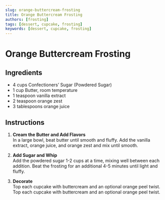 ```yaml
---
slug: orange-buttercream-frosting  
title: Orange Buttercream Frosting  
authors: [frosting]  
tags: [dessert, cupcake, frosting]  
keywords: [dessert, cupcake, frosting]  
---
```


# **Orange Buttercream Frosting**
<!-- <img src="/img/Creamy-chicken-gnocchi.jpg" alt="Creamy Chicken And Gnocchi Picture" width="800" height="670" /> -->

<!-- truncate -->

## **Ingredients**
- 4 cups Confectioners’ Sugar (Powdered Sugar)
- 1 cup Butter, room temperature
- 1 teaspoon vanilla extract
- 2 teaspoon orange zest
- 3 tablespoons orange juice

## **Instructions**

1. **Cream the Butter and Add Flavors**  
In a large bowl, beat butter until smooth and fluffy. Add the vanilla extract, orange juice, and orange zest and mix until smooth.

2. **Add Sugar and Whip**  
Add the powdered sugar 1-2 cups at a time, mixing well between each addition. Beat the frosting for an additional 4-5 minutes until light and fluffy.

3. **Decorate**  
Top each cupcake with buttercream and an optional orange peel twist.
Top each cupcake with buttercream and an optional orange peel twist.